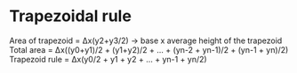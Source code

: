 # Trapezoidal rule

Area of trapezoid = Δx(y2+y3/2) -> base x average height of the trapezoid  
Total area = Δx((y0+y1)/2 + (y1+y2)/2 + ... + (yn-2 + yn-1)/2 + (yn-1 + yn)/2)  
Trapezoid rule = Δx(y0/2 + y1 + y2 + ... + yn-1 + yn/2)  
